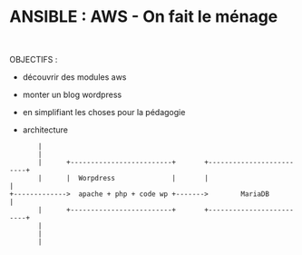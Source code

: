 

# ANSIBLE : AWS - On fait le ménage

<br>

OBJECTIFS : 

* découvrir  des modules aws

* monter un blog wordpress

* en simplifiant les choses pour la pédagogie

* architecture


```
       |
       |
       |      +-------------------------+       +-------------------------+
       |      |  Worpdress              |       |                         |
+------------->  apache + php + code wp +------->        MariaDB          |
       |      +-------------------------+       +-------------------------+
       |
       |
       |
```

